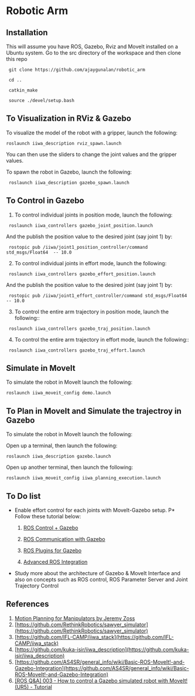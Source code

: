 Robotic Arm
===========

## Installation 
This will assume you have ROS, Gazebo, Rviz and MoveIt installed on a Ubuntu system. Go to the src directory of the workspace and then clone this repo

  	 git clone https://github.com/ajaygunalan/robotic_arm 

  	 cd ..

  	 catkin_make

     source ./devel/setup.bash


## To Visualization in RViz & Gazebo

To visualize the model of the robot with a gripper, launch the following:

  ```
  roslaunch iiwa_description rviz_spawn.launch
  ```

You can then use the sliders to change the joint values and the gripper values.

To spawn the robot in Gazebo, launch the following:


  ```
   roslaunch iiwa_description gazebo_spawn.launch 
  ```

## To Control in Gazebo

1. To control individual joints in position mode, launch the following:

  ```
   roslaunch iiwa_controllers gazebo_joint_position.launch 
  ```
And the publish the position value to the desired joint (say joint 1) by:

  ```
   rostopic pub /iiwa/joint1_position_controller/command std_msgs/Float64  -- 10.0
  ```


2. To control individual joints in effort mode, launch the following:

  ```
   roslaunch iiwa_controllers gazebo_effort_position.launch
  ``` 
And the publish the position value to the desired joint (say joint 1) by:

  ```
   rostopic pub /iiwa/joint1_effort_controller/command std_msgs/Float64  -- 10.0
  ```

3. To control the entire arm trajectory in position mode, launch the following::

  ```
   roslaunch iiwa_controllers gazebo_traj_position.launch  
  ``` 

4. To control the entire arm trajectory in effort mode, launch the following::

  ```
   roslaunch iiwa_controllers gazebo_traj_effort.launch  
  ``` 


## Simulate in MoveIt

To simulate the robot in MoveIt launch the following:


  ```
  roslaunch iiwa_moveit_config demo.launch 
  ```

## To Plan in MoveIt and Simulate the trajectroy in  Gazebo

To simulate the robot in MoveIt launch the following:

Open up a terminal, then launch the following:


  ```
  roslaunch iiwa_description gazebo.launch 
  ```

Open up another terminal, then launch the following:


  ```
  roslaunch iiwa_moveit_config iiwa_planning_execution.launch 
  ``` 
  
## To Do list

* Enable effort control for each joints with MoveIt-Gazebo setup.
P* Follow these tutorial below:

    1. [ROS Control + Gazebo](http://gazebosim.org/tutorials/?tut=ros_control)

    2. [ROS Communication with Gazebo](http://gazebosim.org/tutorials/?tut=ros_comm)
        
    3. [ROS Plugins for Gazebo](http://gazebosim.org/tutorials/?tut=ros_plugins)
        
    4. [Advanced ROS Integration](http://gazebosim.org/tutorials/?tut=ros_advanced)
        
* Study more about the architecture of Gazebo & MoveIt Interface and also on concepts such as ROS control, ROS Parameter Server and Joint Trajectory Control

## References

1. [Motion Planning for Manipulators by Jeremy Zoss](http://aeswiki.datasys.swri.edu/rositraining/Exercises?action=AttachFile&do=get&target=ROS-I+Basic+Developer%E2%80%99s+Training+-+Session+3.pdf)
2. [https://github.com/RethinkRobotics/sawyer_simulator](https://github.com/RethinkRobotics/sawyer_simulator)
3. [https://github.com/IFL-CAMP/iiwa_stack](https://github.com/IFL-CAMP/iiwa_stack)
4. [https://github.com/kuka-isir/iiwa_description](https://github.com/kuka-isir/iiwa_description)
5. [https://github.com/AS4SR/general_info/wiki/Basic-ROS-MoveIt!-and-Gazebo-Integration](https://github.com/AS4SR/general_info/wiki/Basic-ROS-MoveIt!-and-Gazebo-Integration)
6. [[ROS Q&A] 003 - How to control a Gazebo simulated robot with MoveIt! (UR5) - Tutorial](https://www.youtube.com/watch?v=j6bBxfD_bYs&t=144s)
